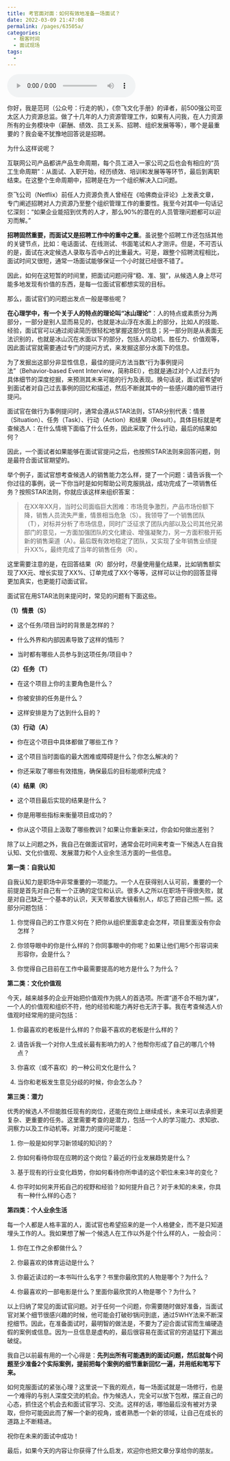```yaml
---
title: 考官面对面：如何有效地准备一场面试？
date: 2022-03-09 21:47:08
permalink: /pages/63505a/
categories:
  - 极客时间
  - 面试现场
tags:
  - 
---
```

<audio title="02.考官面对面：如何有效地准备一场面试？" src="https://static001.geekbang.org/resource/audio/3f/89/3f4ddd08c2ac2708e109760f39c8a189.mp3" controls="controls"></audio> 
<p>你好，我是范珂（公众号：行走的帆），《奈飞文化手册》的译者，前500强公司亚太区人力资源总监。做了十几年的人力资源管理工作，如果有人问我，在人力资源所有的业务模块中（薪酬、绩效、员工关系、招聘、组织发展等等），哪个是最重要的？我会毫不犹豫地回答说是招聘。</p><p>为什么这样说呢？</p><p>互联网公司产品都讲产品生命周期，每个员工进入一家公司之后也会有相应的“员工生命周期”：从面试、入职开始，经历绩效、培训和发展等等环节，最后到离职结束。在这整个生命周期中，招聘是在为一个组织解决入口问题。</p><p>奈飞公司（Netflix）前任人力资源负责人曾经在《哈佛商业评论》上发表文章，专门阐述招聘对人力资源乃至整个组织管理工作的重要性。我至今对其中一句话记忆深刻：“如果企业能招到优秀的人才，那么90%的潜在的人员管理问题都可以迎刃而解。”</p><p><strong>招聘固然重要，而面试又是招聘工作中的重中之重</strong>。虽说整个招聘工作还包括其他的关键节点，比如：电话面试、在线测试、书面笔试和人才测评。但是，不可否认的是，面试在决定候选人录取与否中占的比重最大。可是，跟整个招聘流程相比，面试时间又很短，通常一场面试能够保证一个小时就已经很不错了。</p><p>因此，如何在这短暂的时间里，把面试问题问得“稳、准、狠”，从候选人身上尽可能多地发现有价值的东西，是每一位面试官都想实现的目标。</p><!-- [[[read_end]]] --><p>那么，面试官们的问题出发点一般是哪些呢？</p><p><strong>在心理学中，有一个关于人的特点的理论叫“冰山理论”</strong>：人的特点或素质分为两部分，一部分是别人显而易见的，也就是冰山浮在水面上的部分，比如人的技能、经验，面试官可以通过阅读简历很轻松地掌握这部分信息；另一部分则是从表面无法识别的，也就是冰山沉在水面以下的部分，包括人的动机、胜任力、价值观等，因此面试官就需要通过专门的提问方式，来发掘这部分水面下的信息。</p><p>为了发掘出这部分非显性信息，最佳的提问方法当数“行为事例提问法”（Behavior-based Event Interview，简称BEI），也就是通过对个人过去行为具体细节的深度挖掘，来预测其未来可能的行为及表现。换句话说，面试官希望听到面试者对自己过去事例的回忆和描述，然后不断就其中的一些感兴趣的细节进行提问。</p><p>面试官在做行为事例提问时，通常会遵从STAR法则，STAR分别代表：情景（Situation）、任务（Task）、行动（Action）和结果（Result）。具体目标就是考查候选人：在什么情境下面临了什么任务，因此采取了什么行动，最后的结果如何？</p><p>因此，一个面试者如果能够在面试官提问之后，也按照STAR法则来回答问题，则是最符合面试官期望的。</p><p>举个例子，面试官想考查候选人的销售能力怎么样，提了一个问题：请告诉我一个你过往的事例，说一下你当时是如何帮助公司克服挑战，成功完成了一项销售任务？按照STAR法则，你就应该这样来组织答案：</p><blockquote>
<p>在XX年XX月，当时公司面临巨大困难：市场竞争激烈，产品市场份额下降，销售人员流失严重，情景相当危急（S）。我领导了一个销售团队（T），对标并分析了市场信息，同时广泛征求了团队内部以及公司其他兄弟部门的意见，一方面加强团队的文化建设、增强凝聚力，另一方面积极开拓新的销售渠道（A）。最后既有效地稳定了团队，又实现了全年销售业绩提升XX%，最终完成了当年的销售任务（R）。</p>
</blockquote><p>这里需要注意的是，在回答结果（R）部分时，尽量使用量化结果，比如销售额实现了XX元、增长实现了XX%、订单完成了XX个等等，这样可以让你的回答显得更加真实，也更能打动面试官。</p><p>面试官在用STAR法则来提问时，常见的问题有下面这些。</p><p><strong>（1）情景（S）</strong></p><ul>
<li>
<p>这个任务/项目当时的背景是怎样的？</p>
</li>
<li>
<p>什么外界和内部因素导致了这样的情形？</p>
</li>
<li>
<p>当时都有哪些人员参与到这项任务/项目中？</p>
</li>
</ul><p><strong>（2）任务（T）</strong></p><ul>
<li>
<p>在这个项目上你的主要角色是什么？</p>
</li>
<li>
<p>你被安排的任务是什么？</p>
</li>
<li>
<p>这样安排是为了达到什么目的？</p>
</li>
</ul><p><strong>（3）行动（A）</strong></p><ul>
<li>
<p>你在这个项目中具体都做了哪些工作？</p>
</li>
<li>
<p>这个项目当时面临的最大困难或障碍是什么？你怎么解决的？</p>
</li>
<li>
<p>你还采取了哪些有效措施，确保最后的目标能顺利完成？</p>
</li>
</ul><p><strong>（4）结果（R）</strong></p><ul>
<li>
<p>这个项目最后实现的结果是什么？</p>
</li>
<li>
<p>你是用哪些指标来衡量项目成功的？</p>
</li>
<li>
<p>你从这个项目上汲取了哪些教训？如果让你重新来过，你会如何做出差别？</p>
</li>
</ul><p>除了以上问题之外，我自己在做面试官时，通常会花时间来考查一下候选人在自我认知、文化价值观、发展潜力和个人业余生活方面的一些信息。</p><p><strong>第一类：自我认知</strong></p><p>自我认知力是职场中非常重要的一项能力。一个人在获得别人认可前，重要的一个前提是首先对自己有一个正确的定位和认识。很多人之所以在职场干得很失败，就是对自己缺乏一个基本的认识，天天带着放大镜看别人，却忘了把自己照一照。这部分问题包括：</p><ol>
<li>
<p>你觉得自己的工作意义何在？把你从组织里面拿走会怎样，项目里面没有你会怎样？</p>
</li>
<li>
<p>你领导眼中的你是什么样的？你同事眼中的你呢？如果让他们用5个形容词来形容你，会是什么？</p>
</li>
<li>
<p>你觉得自己目前在工作中最需要提高的地方是什么？为什么？</p>
</li>
</ol><p><strong>第二类：文化价值观</strong></p><p>今天，越来越多的企业开始把价值观作为挑人的首选项。所谓“道不合不相为谋”，一个人的价值观和组织不符，他的经验和能力再好也无济于事。我在考查候选人价值观时经常用的提问包括：</p><ol>
<li>
<p>你最喜欢的老板是什么样的？你最不喜欢的老板是什么样的？</p>
</li>
<li>
<p>请告诉我一个对你人生成长最有影响力的人？他帮你形成了自己的哪几个特点？</p>
</li>
<li>
<p>你喜欢（或不喜欢）的一种公司文化是什么？</p>
</li>
<li>
<p>当你和老板发生意见分歧的时候，你会怎么办？</p>
</li>
</ol><p><strong>第三类：潜力</strong></p><p>优秀的候选人不但能胜任现有的岗位，还能在岗位上继续成长，未来可以去承担更复杂、更重要的任务。这里需要考查的是潜力，包括一个人的学习能力、求知欲、洞察力以及工作动机等。对潜力的提问可能是：</p><ol>
<li>
<p>你一般是如何学习新领域的知识的？</p>
</li>
<li>
<p>你如何看待你现在应聘的这个岗位？最近的行业发展趋势是什么？</p>
</li>
<li>
<p>基于现有的行业变化趋势，你如何看待你所申请的这个职位未来3年的变化？</p>
</li>
<li>
<p>你平时如何来开拓自己的视野和经验？如何提升自己？对于未知的未来，你具有一种什么样的心态？</p>
</li>
</ol><p><strong>第四类：个人业余生活</strong></p><p>每一个人都是人格丰富的人，面试官也希望招来的是一个人格健全，而不是只知道埋头工作的人。我如果想了解一个候选人在工作以外是个什么样的人，一般会问：</p><ol>
<li>
<p>你在工作之余都做什么？</p>
</li>
<li>
<p>你最喜欢的体育运动是什么？</p>
</li>
<li>
<p>你最近读过的一本书叫什么名字？书里你最欣赏的人物是哪个？为什么？</p>
</li>
<li>
<p>你最喜欢的一部电影是什么？里面你最欣赏的人物是哪个？为什么？</p>
</li>
</ol><p>以上归纳了常见的面试官问题。对于任何一个问题，你需要随时做好准备，当面试官对某个细节很感兴趣的时候，他可能会打破砂锅问到底，通过5WHY法来不断深挖细节。因此，在准备面试时，最明智的做法是，不要为了迎合面试官而生编硬造假的案例或信息。因为一旦信息是虚构的，最后很容易在面试官的穷追猛打下漏出破绽。</p><p>我自己以前最有用的一个心得是：<strong>先列出所有可能遇到的面试问题，然后就每个问题至少准备2个实际案例，提前把每个案例的细节重新回忆一遍，并用纸和笔写下来。</strong></p><p>如何克服面试的紧张心理？这里说一下我的观点，每一场面试就是一场修行，也是一个难得的与别人深度交流的机会。作为候选人，完全可以放下包袱，摆正自己的心态，抓住这个机会去和面试官学习、交流。这样的话，哪怕最后没有被对方录取，但你可能因此而了解一个新的视角，或者熟悉一个新的领域，让自己在成长的道路上不断精进。</p><p>祝你在未来的面试中成功！</p><p>最后，如果今天的内容让你获得了什么启发，欢迎你也把文章分享给你的朋友。</p><p></p>